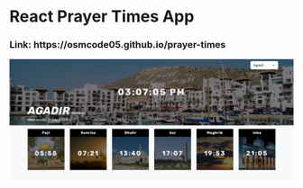 <h1>React Prayer Times App</h1>
<h3><b>Link: </b>https://osmcode05.github.io/prayer-times</h3>
<img src="public/preview.png" />